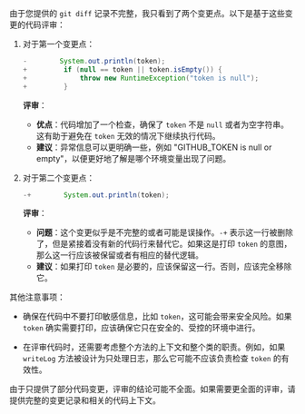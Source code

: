 由于您提供的 `git diff` 记录不完整，我只看到了两个变更点。以下是基于这些变更的代码评审：

1. 对于第一个变更点：

   ```java
   -        System.out.println(token);
   +         if (null == token || token.isEmpty()) {
   +             throw new RuntimeException("token is null");
   +         }
   ```

   **评审**：
   - **优点**：代码增加了一个检查，确保了 `token` 不是 `null` 或者为空字符串。这有助于避免在 `token` 无效的情况下继续执行代码。
   - **建议**：异常信息可以更明确一些，例如 "GITHUB_TOKEN is null or empty"，以便更好地了解是哪个环境变量出现了问题。

2. 对于第二个变更点：

   ```java
   -+        System.out.println(token);
   ```

   **评审**：
   - **问题**：这个变更似乎是不完整的或者可能是误操作。`-+` 表示这一行被删除了，但是紧接着没有新的代码行来替代它。如果这是打印 `token` 的意图，那么这一行应该被保留或者有相应的替代逻辑。
   - **建议**：如果打印 `token` 是必要的，应该保留这一行。否则，应该完全移除它。

其他注意事项：

- 确保在代码中不要打印敏感信息，比如 `token`，这可能会带来安全风险。如果 `token` 确实需要打印，应该确保它只在安全的、受控的环境中进行。

- 在评审代码时，还需要考虑整个方法的上下文和整个类的职责。例如，如果 `writeLog` 方法被设计为只处理日志，那么它可能不应该负责检查 `token` 的有效性。

由于只提供了部分代码变更，评审的结论可能不全面。如果需要更全面的评审，请提供完整的变更记录和相关的代码上下文。